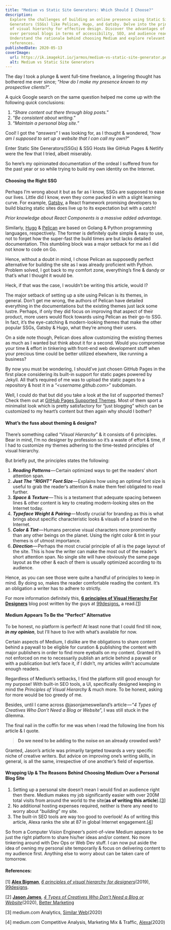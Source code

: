 ```yaml
---
title: "Medium vs Static Site Generators: Which Should I Choose?"
description:
  Explore the challenges of building an online presence using Static Site
  Generators (SSGs) like Pelican, Hugo, and Gatsby. Delve into the principles
  of visual hierarchy for effective design. Discover the advantages of Medium
  over personal blogs in terms of accessibility, SEO, and audience reach.
  Understand the rationale behind choosing Medium and explore relevant
  references.
publishedDate: 2020-05-13
coverImage:
  url: https://ik.imagekit.io/jarmos/medium-vs-static-site-generator.png?updatedAt=1702974989261
  alt: Medium vs Static Site Generators
---
```


The day I took a plunge & went full-time freelance, a lingering thought has
bothered me ever since; “_How do I make my presence known to my prospective
clients?_”.

A quick Google search on the same question helped me come up with the following
_quick_ conclusions:

1.  “_Share content out there through blog posts._”
2.  “_Be consistent about writing._”
3.  “_Maintain a personal blog site._”

Cool! I got the “_answers_” I was looking for, as I thought & wondered, “_how am
I supposed to set up a website that I can call my own?_”

Enter Static Site Generators(SSGs) & SSG Hosts like GitHub Pages & Netlify were
the few that I tried, albeit miserably.

So here’s my opinionated documentation of the ordeal I suffered from for the
past year or so while trying to build my own identity on the Internet.

#### Choosing the Right SSG

Perhaps I’m wrong about it but as far as I know, SSGs are supposed to ease our
lives. Little did I know, even they come packed in with a slight learning curve.
For example, [Gatsby](https://www.gatsbyjs.org/), a React framework promising
developers to build blazing static sites does live up to its expectation but
with a catch!

_Prior knowledge about React Components is a massive added advantage._

Similarly, [Hugo](https://gohugo.io/) & [Pelican](https://blog.getpelican.com/)
are based on Golang & Python programming languages, respectively. The former is
definitely quite simple & easy to use, not to forget how the super-fast the
build times are but lacks detailed documentation. This stumbling block was a
major setback for me as I did not know to code on Go.

Hence, without a doubt in mind, I chose Pelican as supposedly perfect
alternative for building the site as I was already proficient with Python.
Problem solved, I got back to my comfort zone, everything’s fine & dandy or
that’s what I thought it would be.

Heck, if that was the case, I wouldn’t be writing this article, would I?

The major setback of setting up a site using Pelican is its themes, in general.
Don’t get me wrong, the authors of Pelican have detailed everything in the
documentations but the existing themes just lack some lustre. Perhaps, if only
they did focus on improving that aspect of their product, more users would flock
towards using Pelican as their go-to SSG. In fact, it’s the eye-catching &
modern-looking themes that make the other popular SSGs, Gatsby & Hugo, what
they’re among their users.

On a side note though, Pelican does allow customizing the existing themes as
much as I wanted but think about it for a second. Would you compromise your time
& effort in tinkering with front-end web development stuff when your precious
time could be better utilized elsewhere, like running a business?

By now you must be wondering, I should’ve just chosen GitHub Pages in the first
place considering its built-in support for static pages powered by Jekyll. All
that’s required of me was to upload the static pages to a repository & host it
in a “_<username.github.com>_” subdomain.

Well, I could do that but did you take a look at the list of supported themes?
Check them out at
[GitHub Pages Supported Themes](https://pages.github.com/themes/). Most of them
sport a minimalist look which is pretty satisfactory for “just blogging” which
can be customized to my heart’s content but then again why should I bother?

#### What’s the fuss about theming & designs?

There’s something called “_Visual Hierarchy_” & it consists of 6 principles.
Bear in mind, I’m no designer by profession so it’s a waste of effort & time, if
I had to customize my themes adhering to the time-tested principles of visual
hierarchy.

But briefly put, the principles states the following:

1.  **_Reading Patterns_** — Certain optimized ways to get the readers’ short
    attention span.
2.  **_Just The “RIGHT” Font Size_** — Explains how using an optimal font size
    is useful to grab the reader’s attention & make them feel obligated to read
    further.
3.  **_Space & Texture_** — This is a testament that adequate spacing between
    lines & other content is key to creating modern-looking sites on the
    Internet today.
4.  **_Typeface Weight & Pairing_** — Mostly crucial for branding as this is
    what brings about specific characteristic looks & visuals of a brand on the
    Internet.
5.  **_Color & Tint_** — Humans perceive visual characters more prominently than
    any other beings on the planet. Using the right color & tint in your themes
    is of utmost importance.
6.  **_Direction_** — Perhaps the most crucial principle of all is the page
    layout of the site. This is how the writer can make the most out of the
    reader’s short attention span. No single site will have obviously the same
    page layout as the other & each of them is usually optimized according to
    its audience.

Hence, as you can see those were quite a handful of principles to keep in mind.
By doing so, makes the reader comfortable reading the content. It’s an
obligation a writer has to adhere to strictly.

For more information definitely this,
[**6 principles of Visual Hierarchy For Designers**](https://99designs.com/blog/tips/6-principles-of-visual-hierarchy/)
blog post written by the guys at [99designs](https://99designs.com/)**,** a
read.\[[1](https://99designs.com/blog/tips/6-principles-of-visual-hierarchy/)\]

#### Medium Appears To Be the “Perfect” Alternative

To be honest, no platform is perfect! At least none that I could find till now,
**_in my opinion_**, but I’ll have to live with what’s available for now.

Certain aspects of Medium, I dislike are the obligations to share content behind
a paywall to be eligible for curation & publishing the content with major
publishers in order to find more eyeballs on my content. Granted it’s not
enforced on me to necessarily publish an article behind a paywall or with a
publication but let’s face it, if I didn’t, my articles willn’t accumulate
enough readers.

Regardless of Medium’s setbacks, I find the platform still good enough for my
purpose! With built-in SEO tools, a UI, specifically designed keeping in mind
the _Principles of Visual Hierarchy_ & much more. To be honest, asking for more
would be too greedy of me.

Besides, until I came across @jasonjamesweiland’s article — “_4 Types of
Creatives Who Don’t Need a Blog or Website_”, I was still stuck in the dilemma.

The final nail in the coffin for me was when I read the following line from his
article & I quote.

> **Do we need to be adding to the noise on an already crowded web?**

Granted, Jason’s article was primarily targeted towards a very specific niche of
creative writers. But advice on improving one’s writing skills, in general, is
all the same, irrespective of one another’s field of expertise.

#### Wrapping Up & The Reasons Behind Choosing Medium Over a Personal Blog Site

1.  Setting up a personal site doesn’t mean I would find an audience right then
    there. Medium makes my job significantly easier with over 200M total visits
    from around the world to the site(**as of writing this
    article**).\[[3](https://www.similarweb.com/website/medium.com)\]
2.  No additional hosting expenses required, neither is there any need to worry
    about “_building_” my site.
3.  The built-in SEO tools are way too good to overlook! As of writing this
    article, Alexa ranks the site at 87 in global Internet
    engagement.\[[4](https://www.alexa.com/siteinfo/medium.com)\]

So from a Computer Vision Engineer’s point-of-view Medium appears to be just the
right platform to share his/her ideas and/or content. No more tinkering around
with Dev Ops or Web Dev stuff. I can now put aside the idea of owning my
personal site temporarily & focus on delivering content to my audience first.
Anything else to worry about can be taken care of tomorrow.

#### **References**:

\[1\] [**Alex Bigman**](https://99designs.com/blog/author/alex-bigman/),
[_6 principles of visual hierarchy for designers_](https://99designs.com/blog/tips/6-principles-of-visual-hierarchy/)(2019),
[99designs](https://99designs.com/).

\[2\] [**Jason James**](https://medium.com/@jasonjamesweiland),
[_4 Types of Creatives Who Don’t Need a Blog or Website_](https://medium.com/better-marketing/4-types-of-creatives-who-dont-need-a-blog-or-website-4b70697d0c41)(2020),
[Better Marketing](https://medium.com/better-marketing)

\[3\] medium.com Analytics,
[Similar Web](https://www.similarweb.com/website/medium.com)(2020)

\[4\] medium.com Competitive Analysis, Marketing Mix & Traffic,
[Alexa](https://www.alexa.com/siteinfo/medium.com)(2020)
